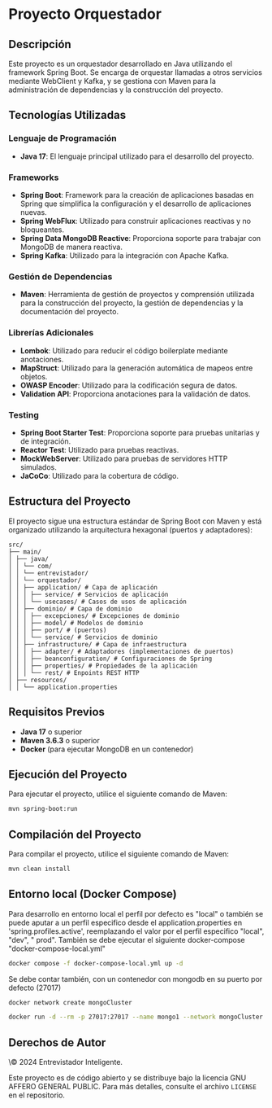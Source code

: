# Proyecto Orquestador

## Descripción

Este proyecto es un orquestador desarrollado en Java utilizando el framework Spring Boot. Se encarga de orquestar
llamadas a otros servicios mediante WebClient y Kafka, y se gestiona con Maven para la administración de dependencias y
la construcción del proyecto.

## Tecnologías Utilizadas

### Lenguaje de Programación

- **Java 17**: El lenguaje principal utilizado para el desarrollo del proyecto.

### Frameworks

- **Spring Boot**: Framework para la creación de aplicaciones basadas en Spring que simplifica la configuración y el
  desarrollo de aplicaciones nuevas.
- **Spring WebFlux**: Utilizado para construir aplicaciones reactivas y no bloqueantes.
- **Spring Data MongoDB Reactive**: Proporciona soporte para trabajar con MongoDB de manera reactiva.
- **Spring Kafka**: Utilizado para la integración con Apache Kafka.

### Gestión de Dependencias

- **Maven**: Herramienta de gestión de proyectos y comprensión utilizada para la construcción del proyecto, la gestión
  de dependencias y la documentación del proyecto.

### Librerías Adicionales

- **Lombok**: Utilizado para reducir el código boilerplate mediante anotaciones.
- **MapStruct**: Utilizado para la generación automática de mapeos entre objetos.
- **OWASP Encoder**: Utilizado para la codificación segura de datos.
- **Validation API**: Proporciona anotaciones para la validación de datos.

### Testing

- **Spring Boot Starter Test**: Proporciona soporte para pruebas unitarias y de integración.
- **Reactor Test**: Utilizado para pruebas reactivas.
- **MockWebServer**: Utilizado para pruebas de servidores HTTP simulados.
- **JaCoCo**: Utilizado para la cobertura de código.

## Estructura del Proyecto

El proyecto sigue una estructura estándar de Spring Boot con Maven y está organizado utilizando la arquitectura
hexagonal (puertos y adaptadores):

 ```
src/ 
├── main/ 
│ ├── java/ 
│ │ └── com/ 
│ │ └── entrevistador/ 
│ │ └── orquestador/ 
│ │ ├── application/ # Capa de aplicación 
│ │ │ ├── service/ # Servicios de aplicación 
│ │ │ └── usecases/ # Casos de usos de aplicación 
│ │ ├── dominio/ # Capa de dominio 
│ │ │ ├── excepciones/ # Excepciones de dominio 
│ │ │ ├── model/ # Modelos de dominio 
│ │ │ ├── port/ # (puertos) 
│ │ │ └── service/ # Servicios de dominio 
│ │ ├── infrastructure/ # Capa de infraestructura 
│ │ │ ├── adapter/ # Adaptadores (implementaciones de puertos) 
│ │ │ ├── beanconfiguration/ # Configuraciones de Spring 
│ │ │ ├── properties/ # Propiedades de la aplicación
│ │ │ └── rest/ # Enpoints REST HTTP 
│ ├── resources/ 
│ │ └── application.properties 
 ```

## Requisitos Previos

- **Java 17** o superior
- **Maven 3.6.3** o superior
- **Docker** (para ejecutar MongoDB en un contenedor)

## Ejecución del Proyecto

Para ejecutar el proyecto, utilice el siguiente comando de Maven:

```sh
mvn spring-boot:run
```

## Compilación del Proyecto

Para compilar el proyecto, utilice el siguiente comando de Maven:

```sh
mvn clean install
```

## Entorno local (Docker Compose)

Para desarrollo en entorno local el perfil por defecto es "local" o también se puede aputar a un perfil especifico desde
el application.properties en 'spring.profiles.active', reemplazando el valor por el perfil especifico "local", "dev", "
prod". También se debe ejecutar el siguiente docker-compose "docker-compose-local.yml"

```sh
docker compose -f docker-compose-local.yml up -d
```

Se debe contar también, con un contenedor con mongodb en su puerto por defecto (27017)

```sh
docker network create mongoCluster
```

```sh
docker run -d --rm -p 27017:27017 --name mongo1 --network mongoCluster mongo:6 mongod --replSet myReplicaSet --bind_ip localhost,mongo1
```

## Derechos de Autor

\© 2024 Entrevistador Inteligente.

Este proyecto es de código abierto y se distribuye bajo la licencia GNU AFFERO GENERAL PUBLIC. Para más detalles,
consulte el
archivo `LICENSE` en el repositorio.
